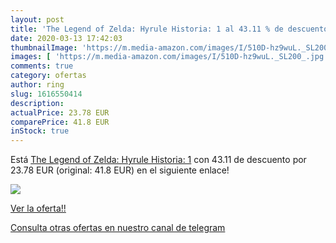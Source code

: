 ```yaml
---
layout: post
title: 'The Legend of Zelda: Hyrule Historia: 1 al 43.11 % de descuento'
date: 2020-03-13 17:42:03
thumbnailImage: 'https://m.media-amazon.com/images/I/510D-hz9wuL._SL200_.jpg'
images: [ 'https://m.media-amazon.com/images/I/510D-hz9wuL._SL200_.jpg' ]
comments: true
category: ofertas
author: ring
slug: 1616550414
description:
actualPrice: 23.78 EUR
comparePrice: 41.8 EUR
inStock: true
---
```


Está [The Legend of Zelda: Hyrule Historia: 1](https://www.amazon.com/dp/1616550414/?tag=redken08-20) con 43.11 de descuento por 23.78 EUR (original: 41.8 EUR) en el siguiente enlace!

[![](https://m.media-amazon.com/images/I/510D-hz9wuL._SL200_.jpg)](https://www.amazon.com/dp/1616550414/?tag=redken08-20)

[Ver la oferta!!](https://www.amazon.com/dp/1616550414/?tag=redken08-20)

[Consulta otras ofertas en nuestro canal de telegram](https://t.me/s/ofertas25)
